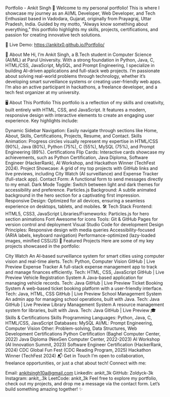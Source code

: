 Portfolio - Ankit Singh 🚀
Welcome to my personal portfolio! This is where I showcase my journey as an AI/ML Developer, Web Developer, and Tech Enthusiast based in Vadodara, Gujarat, originally from Prayagraj, Uttar Pradesh, India. Guided by my motto, "Always know something about everything," this portfolio highlights my skills, projects, certifications, and passion for creating innovative tech solutions.

🔗 Live Demo: https://ankitx0.github.io/Portfolio/

🌟 About Me
Hi, I’m Ankit Singh, a B.Tech student in Computer Science (AI/ML) at Parul University. With a strong foundation in Python, Java, C, HTML/CSS, JavaScript, MySQL, and Prompt Engineering, I specialize in building AI-driven applications and full-stack web projects. I’m passionate about solving real-world problems through technology, whether it’s developing smart surveillance systems or creating user-friendly web apps. I’m also an active participant in hackathons, a freelance developer, and a tech fest organizer at my university.

🖥️ About This Portfolio
This portfolio is a reflection of my skills and creativity, built entirely with HTML, CSS, and JavaScript. It features a modern, responsive design with interactive elements to create an engaging user experience. Key highlights include:

Dynamic Sidebar Navigation: Easily navigate through sections like Home, About, Skills, Certifications, Projects, Resume, and Contact.
Skills Animation: Progress circles visually represent my expertise in HTML/CSS (90%), Java (80%), Python (75%), C (55%), MySQL (75%), and Prompt Engineering (89%).
Certifications Flip Cards: Interactive cards showcase my achievements, such as Python Certification, Java Diploma, Software Engineer (HackerRank), AI Workshop, and Hackathon Winner (TechFest 2024).
Project Showcase: A grid of my top projects with GitHub links and live previews, including City Watch (AI surveillance) and Expense Tracker (full-stack app).
Contact Form: A functional form to send messages directly to my email.
Dark Mode Toggle: Switch between light and dark themes for accessibility and preference.
Particles.js Background: A subtle animated background in the hero section for a captivating first impression.
Responsive Design: Optimized for all devices, ensuring a seamless experience on desktops, tablets, and mobiles.
🛠️ Tech Stack
Frontend: HTML5, CSS3, JavaScript
Libraries/Frameworks:
Particles.js for hero section animations
Font Awesome for icons
Tools:
Git & GitHub Pages for version control and deployment
Visual Studio Code for development
Design Principles:
Responsive design with media queries
Accessibility-focused (ARIA labels, keyboard navigation)
Performance-optimized (lazy-loaded images, minified CSS/JS)
🚀 Featured Projects
Here are some of my key projects showcased in the portfolio:

City Watch
An AI-based surveillance system for smart cities using computer vision and real-time alerts.
Tech: Python, Computer Vision
GitHub | Live Preview
Expense Tracker
A full-stack expense management app to track and manage finances efficiently.
Tech: HTML, CSS, JavaScript
GitHub | Live Preview
Vehicle Registration System
A Java-based application for managing vehicle records.
Tech: Java
GitHub | Live Preview
Ticket Booking System
A web-based ticket booking platform with a user-friendly interface.
Tech: Java, HTML, CSS
GitHub | Live Preview
School Management System
An admin app for managing school operations, built with Java.
Tech: Java
GitHub | Live Preview
Library Management System
A resource management system for libraries, built with Java.
Tech: Java
GitHub | Live Preview
🎓 Skills & Certifications
Skills
Programming Languages: Python, Java, C, HTML/CSS, JavaScript
Databases: MySQL
AI/ML: Prompt Engineering, Computer Vision
Other: Problem-solving, Data Structures, Web Development
Certifications
Python Certification (Baghel Computer Center, 2022)
Java Diploma (NexGen Computer Center, 2022-2023)
AI Workshop (AI Innovation Summit, 2023)
Software Engineer Certification (HackerRank, 2024)
CDC Global Fun Fest (CDC Reading Program, 2025)
Hackathon Winner (TechFest 2024)
📬 Get in Touch
I’m open to collaboration, freelance opportunities, or just a chat about tech! Connect with me:

Email: ankitsingh10a@gmail.com
LinkedIn: ankit_3k
GitHub: Zoldyck-3k
Instagram: ankit_.3k
LeetCode: ankit_3k
Feel free to explore my portfolio, check out my projects, and drop me a message via the contact form. Let’s build something amazing together! ✨
